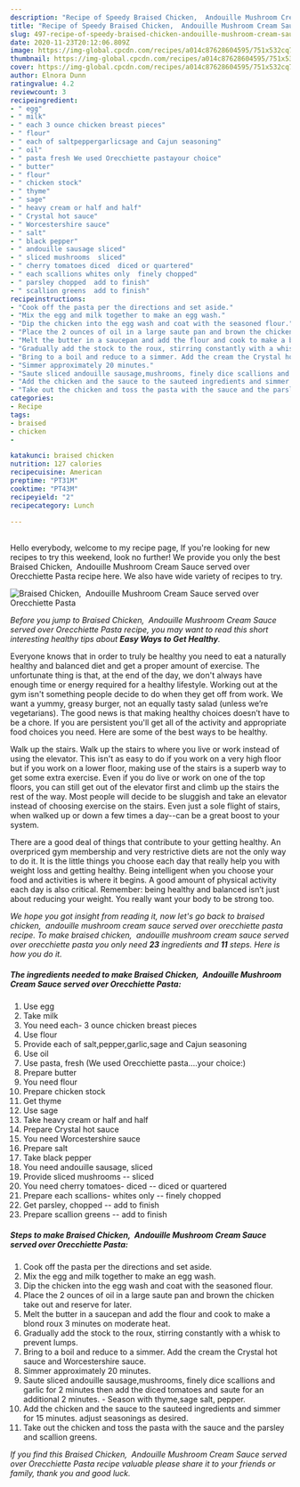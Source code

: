 ```yaml
---
description: "Recipe of Speedy Braised Chicken,  Andouille Mushroom Cream Sauce served over Orecchiette Pasta"
title: "Recipe of Speedy Braised Chicken,  Andouille Mushroom Cream Sauce served over Orecchiette Pasta"
slug: 497-recipe-of-speedy-braised-chicken-andouille-mushroom-cream-sauce-served-over-orecchiette-pasta
date: 2020-11-23T20:12:06.809Z
image: https://img-global.cpcdn.com/recipes/a014c87628604595/751x532cq70/braised-chicken-andouille-mushroom-cream-sauce-served-over-orecchiette-pasta-recipe-main-photo.jpg
thumbnail: https://img-global.cpcdn.com/recipes/a014c87628604595/751x532cq70/braised-chicken-andouille-mushroom-cream-sauce-served-over-orecchiette-pasta-recipe-main-photo.jpg
cover: https://img-global.cpcdn.com/recipes/a014c87628604595/751x532cq70/braised-chicken-andouille-mushroom-cream-sauce-served-over-orecchiette-pasta-recipe-main-photo.jpg
author: Elnora Dunn
ratingvalue: 4.2
reviewcount: 3
recipeingredient:
- " egg"
- " milk"
- " each 3 ounce chicken breast pieces"
- " flour"
- " each of saltpeppergarlicsage and Cajun seasoning"
- " oil"
- " pasta fresh We used Orecchiette pastayour choice"
- " butter"
- " flour"
- " chicken stock"
- " thyme"
- " sage"
- " heavy cream or half and half"
- " Crystal hot sauce"
- " Worcestershire sauce"
- " salt"
- " black pepper"
- " andouille sausage sliced"
- " sliced mushrooms  sliced"
- " cherry tomatoes diced  diced or quartered"
- " each scallions whites only  finely chopped"
- " parsley chopped  add to finish"
- " scallion greens  add to finish"
recipeinstructions:
- "Cook off the pasta per the directions and set aside."
- "Mix the egg and milk together to make an egg wash."
- "Dip the chicken into the egg wash and coat with the seasoned flour."
- "Place the 2 ounces of oil in a large saute pan and brown the chicken take out and reserve for later."
- "Melt the butter in a saucepan and add the flour and cook to make a blond roux 3 minutes on moderate heat."
- "Gradually add the stock to the roux, stirring constantly with a whisk to prevent lumps."
- "Bring to a boil and reduce to a simmer. Add the cream the Crystal hot sauce and Worcestershire sauce."
- "Simmer approximately 20 minutes."
- "Saute sliced andouille sausage,mushrooms, finely dice scallions and garlic for 2 minutes then add the diced tomatoes and saute for an additional 2 minutes. Season with thyme,sage salt, pepper."
- "Add the chicken and the sauce to the sauteed ingredients and simmer for 15 minutes. adjust seasonings as desired."
- "Take out the chicken and toss the pasta with the sauce and the parsley and scallion greens."
categories:
- Recipe
tags:
- braised
- chicken
- 

katakunci: braised chicken  
nutrition: 127 calories
recipecuisine: American
preptime: "PT31M"
cooktime: "PT43M"
recipeyield: "2"
recipecategory: Lunch

---
```

<br>
Hello everybody, welcome to my recipe page, If you're looking for new recipes to try this weekend, look no further! We provide you only the best Braised Chicken,  Andouille Mushroom Cream Sauce served over Orecchiette Pasta recipe here. We also have wide variety of recipes to try.
<br>


![Braised Chicken,  Andouille Mushroom Cream Sauce served over Orecchiette Pasta](https://img-global.cpcdn.com/recipes/a014c87628604595/751x532cq70/braised-chicken-andouille-mushroom-cream-sauce-served-over-orecchiette-pasta-recipe-main-photo.jpg)

<i>Before you jump to Braised Chicken,  Andouille Mushroom Cream Sauce served over Orecchiette Pasta recipe, you may want to read this short interesting healthy tips about <strong>Easy Ways to Get Healthy</strong>.</i>

Everyone knows that in order to truly be healthy you need to eat a naturally healthy and balanced diet and get a proper amount of exercise. The unfortunate thing is that, at the end of the day, we don't always have enough time or energy required for a healthy lifestyle. Working out at the gym isn't something people decide to do when they get off from work. We want a yummy, greasy burger, not an equally tasty salad (unless we’re vegetarians). The good news is that making healthy choices doesn’t have to be a chore. If you are persistent you'll get all of the activity and appropriate food choices you need. Here are some of the best ways to be healthy.

Walk up the stairs. Walk up the stairs to where you live or work instead of using the elevator. This isn't as easy to do if you work on a very high floor but if you work on a lower floor, making use of the stairs is a superb way to get some extra exercise. Even if you do live or work on one of the top floors, you can still get out of the elevator first and climb up the stairs the rest of the way. Most people will decide to be sluggish and take an elevator instead of choosing exercise on the stairs. Even just a sole flight of stairs, when walked up or down a few times a day--can be a great boost to your system. 

There are a good deal of things that contribute to your getting healthy. An overpriced gym membership and very restrictive diets are not the only way to do it. It is the little things you choose each day that really help you with weight loss and getting healthy. Being intelligent when you choose your food and activities is where it begins. A good amount of physical activity each day is also critical. Remember: being healthy and balanced isn’t just about reducing your weight. You really want your body to be strong too. 


<i>We hope you got insight from reading it, now let's go back to braised chicken,  andouille mushroom cream sauce served over orecchiette pasta recipe. To make braised chicken,  andouille mushroom cream sauce served over orecchiette pasta you only need <strong>23</strong> ingredients and <strong>11</strong> steps. Here is how you do it.
</i>

##### The ingredients needed to make Braised Chicken,  Andouille Mushroom Cream Sauce served over Orecchiette Pasta:

1. Use  egg
1. Take  milk
1. You need  each- 3 ounce chicken breast pieces
1. Use  flour
1. Provide  each of salt,pepper,garlic,sage and Cajun seasoning
1. Use  oil
1. Use  pasta, fresh (We used Orecchiette pasta....your choice:)
1. Prepare  butter
1. You need  flour
1. Prepare  chicken stock
1. Get  thyme
1. Use  sage
1. Take  heavy cream or half and half
1. Prepare  Crystal hot sauce
1. You need  Worcestershire sauce
1. Prepare  salt
1. Take  black pepper
1. You need  andouille sausage, sliced
1. Provide  sliced mushrooms -- sliced
1. You need  cherry tomatoes- diced -- diced or quartered
1. Prepare  each scallions- whites only -- finely chopped
1. Get  parsley, chopped -- add to finish
1. Prepare  scallion greens -- add to finish


##### Steps to make Braised Chicken,  Andouille Mushroom Cream Sauce served over Orecchiette Pasta:

1. Cook off the pasta per the directions and set aside.
1. Mix the egg and milk together to make an egg wash.
1. Dip the chicken into the egg wash and coat with the seasoned flour.
1. Place the 2 ounces of oil in a large saute pan and brown the chicken take out and reserve for later.
1. Melt the butter in a saucepan and add the flour and cook to make a blond roux 3 minutes on moderate heat.
1. Gradually add the stock to the roux, stirring constantly with a whisk to prevent lumps.
1. Bring to a boil and reduce to a simmer. Add the cream the Crystal hot sauce and Worcestershire sauce.
1. Simmer approximately 20 minutes.
1. Saute sliced andouille sausage,mushrooms, finely dice scallions and garlic for 2 minutes then add the diced tomatoes and saute for an additional 2 minutes. - Season with thyme,sage salt, pepper.
1. Add the chicken and the sauce to the sauteed ingredients and simmer for 15 minutes. adjust seasonings as desired.
1. Take out the chicken and toss the pasta with the sauce and the parsley and scallion greens.


<i>If you find this Braised Chicken,  Andouille Mushroom Cream Sauce served over Orecchiette Pasta recipe valuable please share it to your friends or family, thank you and good luck.</i>
